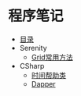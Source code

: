 # 程序笔记

* [目录](README.md)
* Serenity
    * [Grid常用方法](Serenity/Grid.md)
* CSharp
    * [时间帮助类](CSharp/TimeHelper.md)
    * [Dapper](CSharp/Dapper.md)



